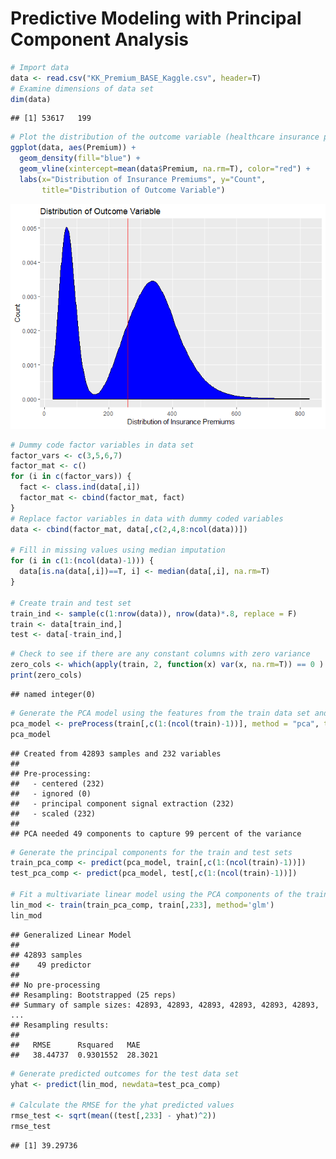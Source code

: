 Predictive Modeling with Principal Component Analysis
================

``` r
# Import data
data <- read.csv("KK_Premium_BASE_Kaggle.csv", header=T)
# Examine dimensions of data set
dim(data)
```

    ## [1] 53617   199

``` r
# Plot the distribution of the outcome variable (healthcare insurance premiums)
ggplot(data, aes(Premium)) +    
  geom_density(fill="blue") +   
  geom_vline(xintercept=mean(data$Premium, na.rm=T), color="red") +   
  labs(x="Distribution of Insurance Premiums", y="Count",         
       title="Distribution of Outcome Variable")
```

![](pca_files/figure-markdown_github/unnamed-chunk-2-1.png)

``` r
# Dummy code factor variables in data set
factor_vars <- c(3,5,6,7)
factor_mat <- c()
for (i in c(factor_vars)) {
  fact <- class.ind(data[,i])
  factor_mat <- cbind(factor_mat, fact)
}
# Replace factor variables in data with dummy coded variables
data <- cbind(factor_mat, data[,c(2,4,8:ncol(data))])

# Fill in missing values using median imputation
for (i in c(1:(ncol(data)-1))) {
  data[is.na(data[,i])==T, i] <- median(data[,i], na.rm=T)
}

# Create train and test set
train_ind <- sample(c(1:nrow(data)), nrow(data)*.8, replace = F)
train <- data[train_ind,]
test <- data[-train_ind,]
```

``` r
# Check to see if there are any constant columns with zero variance
zero_cols <- which(apply(train, 2, function(x) var(x, na.rm=T)) == 0 )
print(zero_cols)
```

    ## named integer(0)

``` r
# Generate the PCA model using the features from the train data set and a variance threshold of 99%
pca_model <- preProcess(train[,c(1:(ncol(train)-1))], method = "pca", thresh = .99)
pca_model
```

    ## Created from 42893 samples and 232 variables
    ## 
    ## Pre-processing:
    ##   - centered (232)
    ##   - ignored (0)
    ##   - principal component signal extraction (232)
    ##   - scaled (232)
    ## 
    ## PCA needed 49 components to capture 99 percent of the variance

``` r
# Generate the principal components for the train and test sets
train_pca_comp <- predict(pca_model, train[,c(1:(ncol(train)-1))])
test_pca_comp <- predict(pca_model, test[,c(1:(ncol(train)-1))])

# Fit a multivariate linear model using the PCA components of the train data set
lin_mod <- train(train_pca_comp, train[,233], method='glm')
lin_mod
```

    ## Generalized Linear Model 
    ## 
    ## 42893 samples
    ##    49 predictor
    ## 
    ## No pre-processing
    ## Resampling: Bootstrapped (25 reps) 
    ## Summary of sample sizes: 42893, 42893, 42893, 42893, 42893, 42893, ... 
    ## Resampling results:
    ## 
    ##   RMSE      Rsquared   MAE    
    ##   38.44737  0.9301552  28.3021

``` r
# Generate predicted outcomes for the test data set
yhat <- predict(lin_mod, newdata=test_pca_comp)

# Calculate the RMSE for the yhat predicted values
rmse_test <- sqrt(mean((test[,233] - yhat)^2))
rmse_test
```

    ## [1] 39.29736
